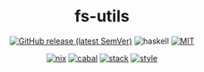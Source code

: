 <div align="center">

# fs-utils

[![GitHub release (latest SemVer)](https://img.shields.io/github/v/release/tbidne/fs-utils?include_prereleases&sort=semver)](https://github.com/tbidne/fs-utils/releases/)
![haskell](https://img.shields.io/static/v1?label=&message=9.4&logo=haskell&logoColor=655889&labelColor=2f353e&color=655889)
[![MIT](https://img.shields.io/github/license/tbidne/fs-utils?color=blue)](https://opensource.org/licenses/MIT)

[![nix](https://img.shields.io/github/workflow/status/tbidne/fs-utils/nix/main?label=nix&&logo=nixos&logoColor=85c5e7&labelColor=2f353c)](https://github.com/tbidne/fs-utils/actions/workflows/nix.yaml)
[![cabal](https://img.shields.io/github/workflow/status/tbidne/fs-utils/cabal/main?label=cabal&labelColor=2f353c)](https://github.com/tbidne/fs-utils/actions/workflows/cabal.yaml)
[![stack](https://img.shields.io/github/workflow/status/tbidne/fs-utils/stack/main?label=stack&logoColor=white&labelColor=2f353c)](https://github.com/tbidne/fs-utils/actions/workflows/stack.yaml)
[![style](https://img.shields.io/github/workflow/status/tbidne/fs-utils/style/main?label=style&logoColor=white&labelColor=2f353c)](https://github.com/tbidne/fs-utils/actions/workflows/style.yaml)

</div>